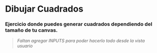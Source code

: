# Dibujar Cuadrados
### Ejercicio donde puedes generar cuadrados dependiendo del tamaño de tu canvas.

>_Faltan agregar INPUTS para poder hacerlo todo desde la vista usuario_

